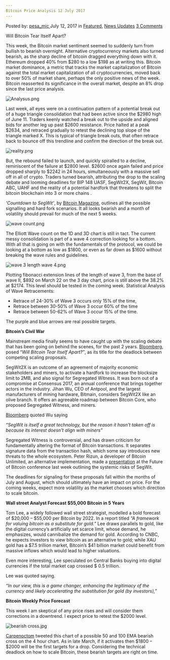 ```yaml
---
Bitcoin Price Analysis 12 July 2017
---
```

<article class="post-listing post-21315 post type-post status-publish format-standard has-post-thumbnail hentry  tag-2688 tag-3676 tag-analysis tag-bitcoin tag-july tag-price">
    <div class="post-inner">
        <span>Posted by: <a href="https://www.deepdotweb.com/author/pesa_mic/" title="">pesa_mic </a></span>
    <span>July 12, 2017</span>
    <span>in <a href="https://www.deepdotweb.com/category/deepdot-news/" rel="category tag">Featured</a>, <a href="https://www.deepdotweb.com/category/news-updates/" rel="category tag">News Updates</a></span>
    <span><a href="https://www.deepdotweb.com/2017/07/12/bitcoin-price-analysis-12-july-2017/#comments">3 Comments</a></span>
    </p>
    <div class="clear"></div>
    <div class="entry">
    <p>Will Bitcoin Tear Itself Apart?</p>
    <p>This week, the Bitcoin market sentiment seemed to suddenly turn from bullish to bearish overnight. Alternative cryptocurrency markets also turned bearish, as the sharp decline of bitcoin dragged everything down with it. Ethereum dropped 40% from $280 to a low $198 as at writing this. Bitcoin market dominance, a metric that tracks the market capitalization of Bitcoin against the total market capitalization of all cryptocurrencies, moved back to over 50% of market share, perhaps the only positive news of the week. Bitcoin reasserted its significance in the overall market, despite an 8% drop since the last price analysis.</p>
    <p><img class="wp-image-21316" src="/imgs/2017/07/analysus-png.png" alt="Analysus.png" srcset="/imgs/2017/07/analysus-png.png 964w, /imgs/2017/07/analysus-png-300x178.png 300w" sizes="(max-width: 964px) 100vw, 964px" /></p>
    <p>Last week, all eyes were on a continuation pattern of a potential break out of a huge triangle consolidation that had been active since the $2980 high of June 11. Traders keenly watched a break out to the upside and aligned bids for another leg up past $2600 resistance. Price halted at a peak $2634, and retraced gradually to retest the declining top slope of the triangle marked X. This is typical of triangle break outs, that often retrace back to bounce off this trendline and confirm the direction of the break out.</p>
    <p><img class="wp-image-21317" src="/imgs/2017/07/reality-png.png" alt="reality.png" srcset="/imgs/2017/07/reality-png.png 964w, /imgs/2017/07/reality-png-300x162.png 300w" sizes="(max-width: 964px) 100vw, 964px" /></p>
    <p>But, the rebound failed to launch, and quickly spiralled to a decline, reminiscent of the failure at $2800 level. $2600 once again failed and price dropped sharply to $2242 in 24 hours, simultaneously with a massive sell off in all of crypto. Traders turned bearish, attributing the drop to the scaling debate and looming deadlines for BIP 148 UASF, SegWit2X, SegWit, Bitcoin ABC, UAHF and the reality of a potential hardfork that threatens to split the bitcoin blockchain into 3 or more chains .</p>
    <p><em>‘Countdown to SegWit’</em>, by <a href="https://bitcoinmagazine.com/articles/countdown-segwit-these-are-dates-keep-eye/">Bitcoin Magazine</a>, outlines all the possible signalling and hard fork scenarios. It all looks bearish and a month of volatility should prevail for much of the next 5 weeks.</p>
    <p><img class="wp-image-21318" src="/imgs/2017/07/wave-count-png.png" alt="wave count.png" srcset="/imgs/2017/07/wave-count-png.png 947w, /imgs/2017/07/wave-count-png-300x181.png 300w" sizes="(max-width: 947px) 100vw, 947px" /></p>
    <p>The Elliott Wave count on the 1D and 3D chart is still in tact. The current messy consolidation is part of a wave 4 correction looking for a bottom. With all that is going on with the fundamentals of the protocol, we could be looking at a bottom as low as $1800, or even as far down as $1600 without breaking the wave rules and guidelines.</p>
    <p><img class="wp-image-21319" src="/imgs/2017/07/wave-3-length-wave-4-png.png" alt="wave 3 length wave 4.png" srcset="/imgs/2017/07/wave-3-length-wave-4-png.png 1046w, /imgs/2017/07/wave-3-length-wave-4-png-300x155.png 300w, /imgs/2017/07/wave-3-length-wave-4-png-1024x529.png 1024w" sizes="(max-width: 1046px) 100vw, 1046px" /></p>
    <p>Plotting fibonacci extension lines of the length of wave 3, from the base of wave II, $892 on March 22 on the 3 day chart, price is still above the 38.2% at $2174. This level should be tested in the coming week. Statistical Analysis of Wave Retracements:</p>
    <ul>
    <li>Retrace of 24-30% of Wave 3 occurs only 15% of the time,</li>
    <li>Retrace between 30-50% of Wave 3 occur 60% of the time</li>
    <li>Retrace between 50-62% of Wave 3 occur 15% of the time.</li>
    </ul>
    <p>The purple and blue arrows are real possible targets.</p>
    <p><strong>Bitcoin’s Civil War</strong></p>
    <p>Mainstream media finally seems to have caught up with the scaling debate that has been going on behind the scenes, for the past 2 years. <a href="https://www.bloomberg.com/news/articles/2017-07-10/bitcoin-risks-splintering-as-civil-war-enters-critical-month">Bloomberg</a>, posed “<em>Will Bitcoin Tear Itself Apart?”</em>, as its title for the deadlock between competing scaling proposals.</p>
    <p>SegWit2X is an outcome of an agreement of majority economic stakeholders and miners, to activate a hardfork to increase the blocksize limit to 2MB, and also signal for Segregated Witness. It was born out of a compromise at Consensus 2017, an annual conference that brings together actors in the industry. Jihan Wu, CEO of Antpool, and the largest manufacturers of mining hardware, Bitmain, considers SegWit2X like an olive branch. It offers an agreeable roadmap between Bitcoin Core, who proposed Segregated Witness, and miners.</p>
    <p><a href="https://www.bloomberg.com/news/articles/2017-07-10/bitcoin-risks-splintering-as-civil-war-enters-critical-month">Bloomberg</a> quoted Wu saying</p>
    <p><em>“SegWit is itself a great technology, but the reason it hasn’t taken off is because its interest doesn’t align with miners”</em></p>
    <p>Segregated Witness is controversial, and has drawn criticism for fundamentally altering the format of Bitcoin transactions. It separates signature data from the transaction hash, which some say introduces new threats to the whole ecosystem. Peter Rizun, a developer of Bitcoin Unlimited, an alternative implementation, made a <a href="http://www.bitsonline.com/future-bitcoin-2017-peter-rizun/">presentation</a> at the Future of Bitcoin conference last week outlining the systemic risks of SegWit.</p>
    <p>The deadlines for signaling for these proposals fall within the months of July and August, which should ultimately have an impact on price. For the coming weeks, expect more volatility as the market chooses which direction to scale bitcoin.</p>
    <p><strong>Wall street Analyst Forecast $55,000 Bitcoin in 5 Years</strong></p>
    <p>Tom Lee, a widely followed wall street strategist, modelled a bold forecast of $20,000 &#8211; $55,000 per Bitcoin by 2022. In a report titled <em>&#8220;A framework for valuing bitcoin as a substitute for gold.&#8221;</em> Lee draws parallels to gold, like the digital currency’s artificially set scarce limit, whose demand, he emphasizes, would cannibalize the demand for gold. According to CNBC, he expects investors to view bitcoin as an alternative to gold; while XAU gold has a $7.5 trillion market, Bitcoin’s $41 billion market could benefit from massive inflows which would lead to higher valuations.</p>
    <p>Even more interesting, Lee speculated on Central Banks buying into digital currencies if the total market cap crossed $ 0.5 trillion.</p>
    <p>Lee was quoted saying.</p>
    <p><em>&#8220;In our view, this is a game changer, enhancing the legitimacy of the currency and likely accelerating the substitution for gold (by investors),&#8221;</em></p>
    <p><strong>Bitcoin Weekly Price Forecast</strong></p>
    <p>This week I am skeptical of any price rises and will consider them corrections in a downtrend. I expect price to retest the $2000 level.</p>
    <p><img class="wp-image-21320" src="/imgs/2017/07/bearish-cross-jpg.jpeg" alt="bearish cross.jpg" srcset="/imgs/2017/07/bearish-cross-jpg.jpeg 1200w, /imgs/2017/07/bearish-cross-jpg-300x160.jpeg 300w, /imgs/2017/07/bearish-cross-jpg-1024x545.jpeg 1024w" sizes="(max-width: 1200px) 100vw, 1200px" /></p>
    <p><a href="https://twitter.com/CarpeNoctom/status/884956909924753408">Carpenoctom</a> tweeted this chart of a possible 50 and 100 EMA bearish cross on the 4 hour chart. As in late March, if it activates then $1800 &#8211; $2000 will be the first targets for a drop. Considering the technical deadlock on how to scale Bitcoin, these bearish targets are right on time.</p>
    </div>
    <span style="display:none"><a href="https://www.deepdotweb.com/tag/12/" rel="tag">12</a> <a href="https://www.deepdotweb.com/tag/2017/" rel="tag">2017</a> <a href="https://www.deepdotweb.com/tag/analysis/" rel="tag">analysis</a> <a href="https://www.deepdotweb.com/tag/bitcoin/" rel="tag">bitcoin</a> <a href="https://www.deepdotweb.com/tag/july/" rel="tag">july</a> <a href="https://www.deepdotweb.com/tag/price/" rel="tag">price</a></span> <span style="display:none" class="updated">2017-07-12</span>
    <div style="display:none" class="vcard author" itemprop="author" itemscope itemtype="http://schema.org/Person"><strong class="fn" itemprop="name"><a href="https://www.deepdotweb.com/author/pesa_mic/" title="Posts by pesa_mic" rel="author">pesa_mic</a></strong></div>
    </div>
</article>

